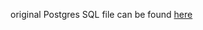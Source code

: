 original Postgres SQL file can be found [here](https://github.com/apache/hive/blob/rel/release-3.1.2/standalone-metastore/src/main/sql/postgres/hive-schema-3.1.0.postgres.sql)